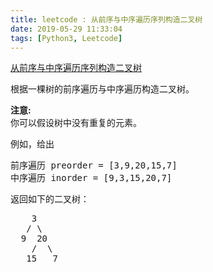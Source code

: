 ```yaml
---
title: leetcode : 从前序与中序遍历序列构造二叉树
date: 2019-05-29 11:33:04
tags: [Python3, Leetcode]
---
```


[从前序与中序遍历序列构造二叉树](https://leetcode-cn.com/problems/construct-binary-tree-from-preorder-and-inorder-traversal/)

<p>根据一棵树的前序遍历与中序遍历构造二叉树。</p>

<!-- more -->

<p><strong>注意:</strong><br>
你可以假设树中没有重复的元素。</p>

<p>例如，给出</p>

<pre>前序遍历 preorder =&nbsp;[3,9,20,15,7]
中序遍历 inorder = [9,3,15,20,7]</pre>

<p>返回如下的二叉树：</p>

<pre>    3
   / \
  9  20
    /  \
   15   7</pre>
